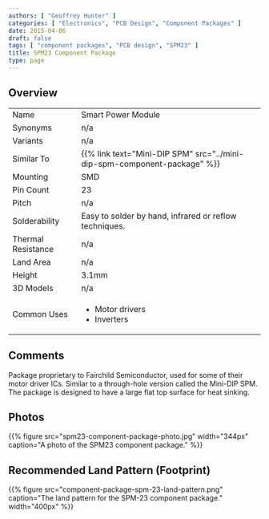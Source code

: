 ```yaml
---
authors: [ "Geoffrey Hunter" ]
categories: [ "Electronics", "PCB Design", "Component Packages" ]
date: 2015-04-06
draft: false
tags: [ "component packages", "PCB design", "SPM23" ]
title: SPM23 Component Package
type: page
---
```


## Overview


<table >
<tbody >
<tr >

<td >Name
</td>

<td >Smart Power Module
</td>
</tr>
<tr >

<td >Synonyms
</td>

<td >n/a
</td>
</tr>
<tr >

<td >Variants
</td>

<td >n/a
</td>
</tr>
<tr >
<td >Similar To</td>
<td >{{% link text="Mini-DIP SPM" src="../mini-dip-spm-component-package" %}}</td>
</tr>
<tr >
<td >Mounting</td>
<td >SMD</td>
</tr>
<tr >

<td >Pin Count
</td>

<td >23
</td>
</tr>
<tr >

<td >Pitch
</td>

<td >n/a
</td>
</tr>
<tr >

<td >Solderability
</td>

<td >Easy to solder by hand, infrared or reflow techniques.
</td>
</tr>
<tr >

<td >Thermal Resistance
</td>

<td >n/a
</td>
</tr>
<tr >

<td >Land Area
</td>

<td >n/a
</td>
</tr>
<tr >

<td >Height
</td>

<td >3.1mm
</td>
</tr>
<tr >

<td >3D Models
</td>

<td >n/a
</td>
</tr>
<tr >

<td >Common Uses
</td>

<td >
<ul>
<li>Motor drivers</li>
<li>Inverters</li>
</ul>
</td>
</tr>
</tbody>
</table>

## Comments

Package proprietary to Fairchild Semiconductor, used for some of their motor driver ICs. Similar to a through-hole version called the Mini-DIP SPM. The package is designed to have a large flat top surface for heat sinking.

## Photos

{{% figure src="spm23-component-package-photo.jpg" width="344px" caption="A photo of the SPM23 component package."  %}}

## Recommended Land Pattern (Footprint)

{{% figure src="component-package-spm-23-land-pattern.png" caption="The land pattern for the SPM-23 component package."  width="400px" %}}
